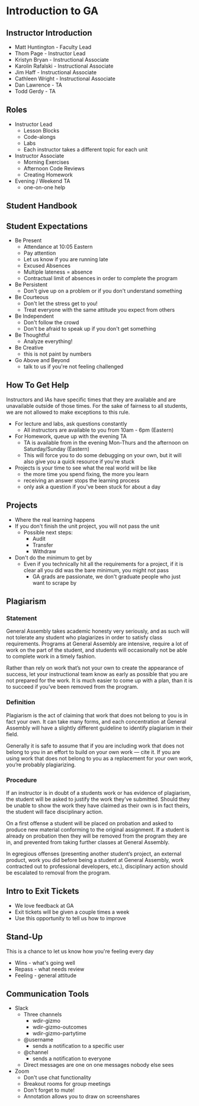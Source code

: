 # Introduction to GA

## Instructor Introduction

- Matt Huntington - Faculty Lead
- Thom Page - Instructor Lead
- Kristyn Bryan - Instructional Associate
- Karolin Rafalski - Instructional Associate
- Jim Haff - Instructional Associate
- Cathleen Wright - Instructional Associate
- Dan Lawrence - TA
- Todd Gerdy - TA

## Roles

- Instructor Lead
  - Lesson Blocks
  - Code-alongs
  - Labs
  - Each instructor takes a different topic for each unit
- Instructor Associate
  - Morning Exercises
  - Afternoon Code Reviews
  - Creating Homework
- Evening / Weekend TA
  - one-on-one help

## Student Handbook

## Student Expectations

- Be Present
    - Attendance at 10:05 Eastern
    - Pay attention
    - Let us know if you are running late
    - Excused Absences
    - Multiple lateness = absence
    - Contractual limit of absences in order to complete the program
- Be Persistent
    - Don't give up on a problem or if you don't understand something
- Be Courteous
    - Don't let the stress get to you!
    - Treat everyone with the same attitude you expect from others
- Be Independent
    - Don't follow the crowd
    - Don't be afraid to speak up if you don't get something
- Be Thoughtful
    - Analyze everything!
- Be Creative
    - this is not paint by numbers
- Go Above and Beyond
    - talk to us if you're not feeling challenged

## How To Get Help

Instructors and IAs have specific times that they are available and are unavailable outside of those times.  For the sake of fairness to all students, we are not allowed to make exceptions to this rule.

- For lecture and labs, ask questions constantly
	- All instructors are available to you from 10am - 6pm (Eastern)
- For Homework, queue up with the evening TA
	- TA is available from in the evening Mon-Thurs and the afternoon on Saturday/Sunday (Eastern)
	- This will force you to do some debugging on your own, but it will also give you a quick resource if you're stuck
- Projects is your time to see what the real world will be like
	- the more time you spend fixing, the more you learn
	- receiving an answer stops the learning process
	- only ask a question if you've been stuck for about a day

## Projects

- Where the real learning happens
- If you don't finish the unit project, you will not pass the unit
    - Possible next steps:
        - Audit
        - Transfer
        - Withdraw
- Don't do the minimum to get by
    - Even if you technically hit all the requirements for a project, if it is clear all you did was the bare minimum, you might not pass
        - GA grads are passionate, we don't graduate people who just want to scrape by

## Plagiarism

### Statement

General Assembly takes academic honesty very seriously, and as such will not tolerate any student who plagiarizes in order to satisfy class requirements.  Programs at General Assembly are intensive, require a lot of work on the part of the student, and students will occasionally not be able to complete work in a timely fashion.  

Rather than rely on work that’s not your own to create the appearance of success, let your instructional team know as early as possible that you are not prepared for the work.  It is much easier to come up with a plan, than it is to succeed if you’ve been removed from the program.

### Definition

Plagiarism is the act of claiming that work that does not belong to you is in fact your own.  It can take many forms, and each concentration at General Assembly will have a slightly different guideline to identify plagiarism in their field.  

Generally it is safe to assume that if you are including work that does not belong to you in an effort to build on your own work — cite it.  If you are using work that does not belong to you as a replacement for your own work, you’re probably plagiarizing.

### Procedure

If an instructor is in doubt of a students work or has evidence of plagiarism, the student will be asked to justify the work they've submitted.  Should they be unable to show the work they have claimed as their own is in fact theirs, the student will face disciplinary action.  

On a first offense a student will be placed on probation and asked to produce new material conforming to the original assignment.  If a student is already on probation then they will be removed from the program they are in, and prevented from taking further classes at General Assembly.

In egregious offenses (presenting another student’s project, an external product, work you did before being a student at General Assembly, work contracted out to professional developers, etc.), disciplinary action should be escalated to removal from the program.

## Intro to Exit Tickets

- We love feedback at GA
- Exit tickets will be given a couple times a week
- Use this opportunity to tell us how to improve

## Stand-Up

This is a chance to let us know how you're feeling every day

- Wins - what's going well
- Repass - what needs review
- Feeling - general attitude

## Communication Tools

- Slack
	- Three channels
		- wdir-gizmo
		- wdir-gizmo-outcomes
		- wdir-gizmo-partytime
	- @username
		- sends a notification to a specific user
	- @channel
		- sends a notification to everyone
	- Direct messages are one on one messages nobody else sees
- Zoom
	- Don't use chat functionality
	- Breakout rooms for group meetings
	- Don't forget to mute!
	- Annotation allows you to draw on screenshares
